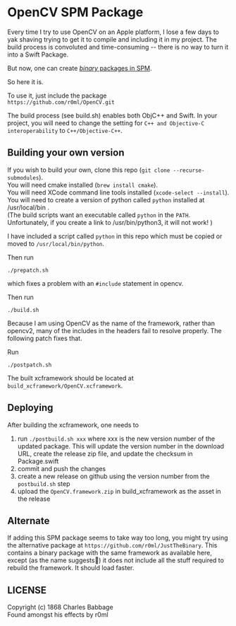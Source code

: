 # OpenCV SPM Package

Every time I try to use OpenCV on an Apple platform, I lose a few days to yak shaving trying to
get it to compile and including it in my project.  The build process is convoluted and
time-consuming -- there is no way to turn it into a Swift Package.

But now, one can create [*binary* packages in SPM]( https://developer.apple.com/documentation/xcode/distributing-binary-frameworks-as-swift-packages ).

So here it is.

To use it, just include the package <br/>
  `https://github.com/r0ml/OpenCV.git` <br/>

The build process (see build.sh) enables both ObjC++ and Swift.
In your project, you will need to change the setting for `C++ and Objective-C interoperability` to `C++/Objective-C++`.

## Building your own version

If you wish to build your own, clone this repo (`git clone --recurse-submodules`). <br/>
You will need cmake installed (`brew install cmake`). <br/>
You will need XCode command line tools installed (`xcode-select --install`). <br/>
You will need to create a version of python called `python` installed at /usr/local/bin . <br/>
(The build scripts want an executable called `python` in the `PATH`.  
Unfortunately, if you create a link to /usr/bin/python3, it will not work! )

I have included a script called `python` in this repo which must be copied or moved to `/usr/local/bin/python`.

Then run 
```
./prepatch.sh
```

which fixes a problem with an `#include` statement in opencv.

Then run

```
./build.sh
```

Because I am using OpenCV as the name of the framework, rather than opencv2, many of the includes in the headers fail to resolve properly.  The following patch fixes that.

Run

```
./postpatch.sh
```


The built xcframework should be located at `build_xcframework/OpenCV.xcframework`.

## Deploying

After building the xcframework, one needs to 
  1) run `./postbuild.sh xxx` where xxx is the new version number of the updated package.  This will update the version number in the download URL, create the release zip file, and update the checksum in Package.swift
  2) commit and push the changes
  3) create a new release on github using the version number from the `postbuild.sh` step
  4) upload the `OpenCV.framework.zip` in build_xcframework as the asset in the release


## Alternate

If adding this SPM package seems to take way too long, you might try using the alternative package at  `https://github.com/r0ml/JustTheBinary`.  This contains a binary package with the same framework as available here, except (as the name suggests) it does not include all the stuff required to rebuild the framework.  It should load faster.

## LICENSE

Copyright (c) 1868 Charles Babbage  <br/>
Found amongst his effects by r0ml

